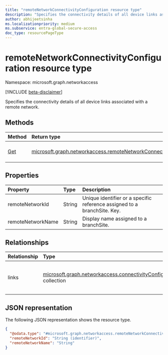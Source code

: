 ```yaml
---
title: "remoteNetworkConnectivityConfiguration resource type"
description: "Specifies the connectivity details of all device links associated with a remote network."
author: abhijeetsinha
ms.localizationpriority: medium
ms.subservice: entra-global-secure-access
doc_type: resourcePageType
---
```


# remoteNetworkConnectivityConfiguration resource type

Namespace: microsoft.graph.networkaccess

[!INCLUDE [beta-disclaimer](../../includes/beta-disclaimer.md)]

Specifies the connectivity details of all device links associated with a remote network.

## Methods
|Method|Return type|Description|
|:---|:---|:---|
|[Get](../api/networkaccess-remotenetworkconnectivityconfiguration-get.md)|[microsoft.graph.networkaccess.remoteNetworkConnectivityConfiguration](../resources/networkaccess-remotenetworkconnectivityconfiguration.md)|Read the properties and relationships of a [microsoft.graph.networkaccess.remoteNetworkConnectivityConfiguration](../resources/networkaccess-remotenetworkconnectivityconfiguration.md) object.|

## Properties
|Property|Type|Description|
|:---|:---|:---|
|remoteNetworkId|String|Unique identifier or a specific reference assigned to a branchSite. Key.|
|remoteNetworkName|String|Display name assigned to a branchSite.|

## Relationships
|Relationship|Type|Description|
|:---|:---|:---|
|links|[microsoft.graph.networkaccess.connectivityConfigurationLink](../resources/networkaccess-connectivityconfigurationlink.md) collection|List of connectivity configurations for [deviceLink](../resources/networkaccess-devicelink.md) objects.|

## JSON representation
The following JSON representation shows the resource type.
<!-- {
  "blockType": "resource",
  "keyProperty": "remoteNetworkId",
  "@odata.type": "microsoft.graph.networkaccess.remoteNetworkConnectivityConfiguration",
  "openType": false
}
-->
``` json
{
  "@odata.type": "#microsoft.graph.networkaccess.remoteNetworkConnectivityConfiguration",
  "remoteNetworkId": "String (identifier)",
  "remoteNetworkName": "String"
}
```

